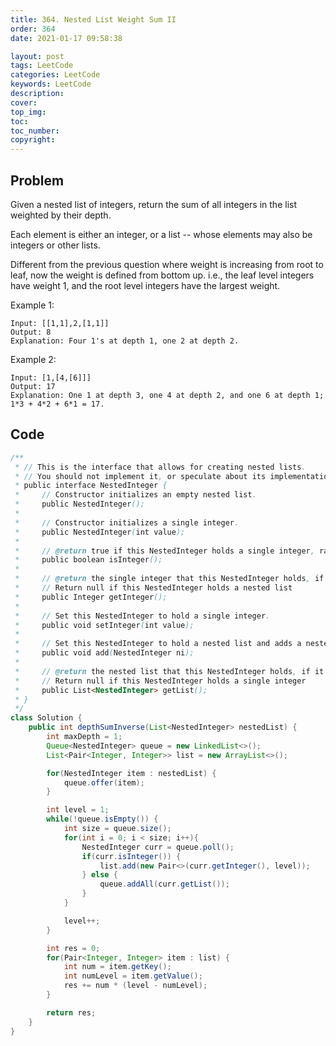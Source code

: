```yaml
---
title: 364. Nested List Weight Sum II
order: 364
date: 2021-01-17 09:58:38

layout: post
tags: LeetCode
categories: LeetCode
keywords: LeetCode
description:
cover:
top_img:
toc:
toc_number:
copyright:
---
```


## Problem

Given a nested list of integers, return the sum of all integers in the list weighted by their depth.

Each element is either an integer, or a list -- whose elements may also be integers or other lists.

Different from the previous question where weight is increasing from root to leaf, now the weight is defined from bottom up. i.e., the leaf level integers have weight 1, and the root level integers have the largest weight.

Example 1:

```
Input: [[1,1],2,[1,1]]
Output: 8
Explanation: Four 1's at depth 1, one 2 at depth 2.
```

Example 2:

```
Input: [1,[4,[6]]]
Output: 17
Explanation: One 1 at depth 3, one 4 at depth 2, and one 6 at depth 1; 1*3 + 4*2 + 6*1 = 17.
```

## Code

```java
/**
 * // This is the interface that allows for creating nested lists.
 * // You should not implement it, or speculate about its implementation
 * public interface NestedInteger {
 *     // Constructor initializes an empty nested list.
 *     public NestedInteger();
 *
 *     // Constructor initializes a single integer.
 *     public NestedInteger(int value);
 *
 *     // @return true if this NestedInteger holds a single integer, rather than a nested list.
 *     public boolean isInteger();
 *
 *     // @return the single integer that this NestedInteger holds, if it holds a single integer
 *     // Return null if this NestedInteger holds a nested list
 *     public Integer getInteger();
 *
 *     // Set this NestedInteger to hold a single integer.
 *     public void setInteger(int value);
 *
 *     // Set this NestedInteger to hold a nested list and adds a nested integer to it.
 *     public void add(NestedInteger ni);
 *
 *     // @return the nested list that this NestedInteger holds, if it holds a nested list
 *     // Return null if this NestedInteger holds a single integer
 *     public List<NestedInteger> getList();
 * }
 */
class Solution {
    public int depthSumInverse(List<NestedInteger> nestedList) {
        int maxDepth = 1;
        Queue<NestedInteger> queue = new LinkedList<>();
        List<Pair<Integer, Integer>> list = new ArrayList<>();

        for(NestedInteger item : nestedList) {
            queue.offer(item);
        }

        int level = 1;
        while(!queue.isEmpty()) {
            int size = queue.size();
            for(int i = 0; i < size; i++){
                NestedInteger curr = queue.poll();
                if(curr.isInteger()) {
                    list.add(new Pair<>(curr.getInteger(), level));
                } else {
                    queue.addAll(curr.getList());
                }
            }

            level++;
        }

        int res = 0;
        for(Pair<Integer, Integer> item : list) {
            int num = item.getKey();
            int numLevel = item.getValue();
            res += num * (level - numLevel);
        }

        return res;
    }
}
```
